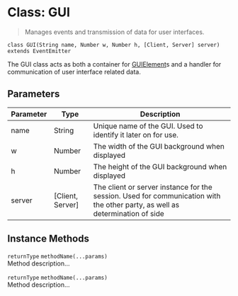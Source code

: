 # Class: GUI
> Manages events and transmission of data for user interfaces.

```
class GUI(String name, Number w, Number h, [Client, Server] server) extends EventEmitter
```
The GUI class acts as both a container for [GUIElement](./guielement.md)s and a handler for communication of user interface related data.

## Parameters
| Parameter | Type      | Description |
|-----------|-----------|-------------|
| name      | String | Unique name of the GUI. Used to identify it later on for use. |
| w      | Number | The width of the GUI background when displayed |
| h      | Number | The height of the GUI background when displayed |
| server      | [Client, Server] | The client or server instance for the session. Used for communication with the other party, as well as determination of side |


## Instance Methods

`returnType` `methodName(...params)`  
Method description...

`returnType` `methodName(...params)`  
Method description...
